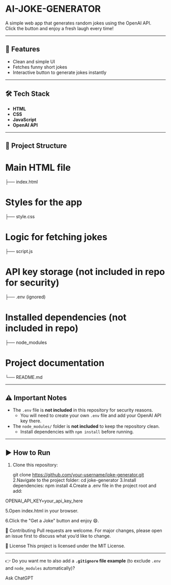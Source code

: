 # AI-JOKE-GENERATOR
A simple web app that generates random jokes using the OpenAI API.  
Click the button and enjoy a fresh laugh every time!

---

## 🚀 Features
- Clean and simple UI  
- Fetches funny short jokes  
- Interactive button to generate jokes instantly  

---

## 🛠️ Tech Stack
- **HTML**  
- **CSS**  
- **JavaScript**  
- **OpenAI API**  

---

## 📂 Project Structure
# Main HTML file
├── index.html
# Styles for the app
├── style.css 
 # Logic for fetching jokes
├── script.js 
# API key storage (not included in repo for security)
├── .env (ignored) 
# Installed dependencies (not included in repo)
├── node_modules
# Project documentation
└── README.md 

---

## ⚠️ Important Notes
- The `.env` file is **not included** in this repository for security reasons.  
  - You will need to create your own `.env` file and add your OpenAI API key there.  
- The `node_modules/` folder is **not included** to keep the repository clean.  
  - Install dependencies with `npm install` before running.  

---

## ▶️ How to Run
1. Clone this repository:
   
   git clone https://github.com/your-username/joke-generator.git
2.Navigate to the project folder:
cd joke-generator
3.Install dependencies:
npm install
4.Create a .env file in the project root and add:

OPENAI_API_KEY=your_api_key_here

5.Open index.html in your browser.

6.Click the "Get a Joke" button and enjoy 😄.


🤝 Contributing
Pull requests are welcome. For major changes, please open an issue first to discuss what you’d like to change.

📜 License
This project is licensed under the MIT License.

---

👉 Do you want me to also add a **`.gitignore` file example** (to exclude `.env` and `node_modules` automatically)?







Ask ChatGPT
